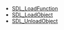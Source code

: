 <!-- BEGIN CATEGORY LIST -->
- [SDL_LoadFunction](SDL_LoadFunction)
- [SDL_LoadObject](SDL_LoadObject)
- [SDL_UnloadObject](SDL_UnloadObject)
<!-- END CATEGORY LIST -->
